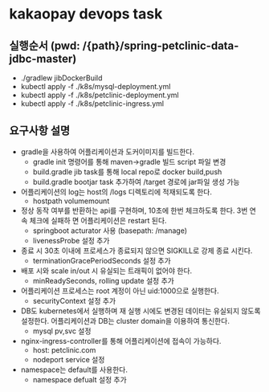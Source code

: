# kakaopay devops task
## 실행순서 (pwd: /{path}/spring-petclinic-data-jdbc-master)
- ./gradlew jibDockerBuild
- kubectl apply -f ./k8s/mysql-deployment.yml
- kubectl apply -f ./k8s/petclinic-deployment.yml
- kubectl apply -f ./k8s/petclinic-ingress.yml


## 요구사항 설명
- gradle을 사용하여 어플리케이션과 도커이미지를 빌드한다.
  - gradle init 명령어를 통해 maven->gradle 빌드 script 파일 변경
  - build.gradle jib task를 통해 local repo로 docker build,push
  - build.gradle bootjar task 추가하여 /target 경로에 jar파일 생성 가능 
- 어플리케이션의 log는 host의 /logs 디렉토리에 적재되도록 한다.
  - hostpath volumemount
- 정상 동작 여부를 반환하는 api를 구현하며, 10초에 한번 체크하도록 한다. 3번 연속 체크에 실패하 면 어플리케이션은 restart 된다.
  - springboot acturator 사용 (basepath: /manage)
  - livenessProbe 설정 추가
- 종료 시 30초 이내에 프로세스가 종료되지 않으면 SIGKILL로 강제 종료 시킨다.
  - terminationGracePeriodSeconds 설정 추가
- 배포 시와 scale in/out 시 유실되는 트래픽이 없어야 한다.
  - minReadySeconds, rolling update 설정 추가
- 어플리케이션 프로세스는 root 계정이 아닌 uid:1000으로 실행한다.
  - securityContext 설정 추가
- DB도 kubernetes에서 실행하며 재 실행 시에도 변경된 데이터는 유실되지 않도록 설정한다. 어플리케이션과 DB는 cluster domain을 이용하여 통신한다.
  - mysql pv,svc 설정 
- nginx-ingress-controller를 통해 어플리케이션에 접속이 가능하다.
  - host: petclinic.com
  - nodeport service 설정 
- namespace는 default를 사용한다.
  - namespace defualt 설정 추가
